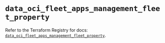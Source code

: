 # `data_oci_fleet_apps_management_fleet_property`

Refer to the Terraform Registry for docs: [`data_oci_fleet_apps_management_fleet_property`](https://registry.terraform.io/providers/hashicorp/oci/7.19.0/docs/data-sources/fleet_apps_management_fleet_property).
